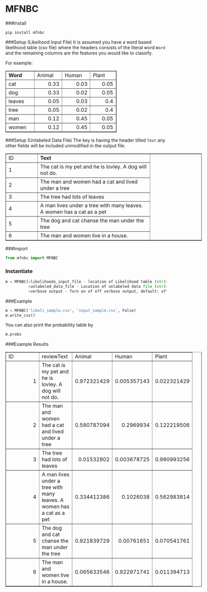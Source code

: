 # MFNBC

###Install

```
pip install mfnbc
```

###Setup (Likeihood Input File)
It is assumed you have a word based likelihood table (csv file) where the headers consists of the literal word `Word` and the remaining columns are the features you would like to classify.

For example:

<table style="border-collapse: collapse; width: 260pt;" border="1" width="348" cellspacing="0" cellpadding="0">
<colgroup>
<col style="width: 65pt;" span="4" width="87" /> </colgroup>
<tbody>
<tr style="height: 16.0pt;">
<td style="height: 16.0pt; width: 65pt;" width="87" height="21"><strong>Word</strong></td>
<td style="width: 65pt;" width="87">Animal</td>
<td style="width: 65pt;" width="87">Human</td>
<td style="width: 65pt;" width="87">Plant</td>
</tr>
<tr style="height: 16.0pt;">
<td style="height: 16.0pt;" height="21">cat</td>
<td align="right">0.33</td>
<td align="right">0.03</td>
<td align="right">0.05</td>
</tr>
<tr style="height: 16.0pt;">
<td style="height: 16.0pt;" height="21">dog</td>
<td align="right">0.33</td>
<td align="right">0.02</td>
<td align="right">0.05</td>
</tr>
<tr style="height: 16.0pt;">
<td style="height: 16.0pt;" height="21">leaves</td>
<td align="right">0.05</td>
<td align="right">0.03</td>
<td align="right">0.4</td>
</tr>
<tr style="height: 16.0pt;">
<td style="height: 16.0pt;" height="21">tree</td>
<td align="right">0.05</td>
<td align="right">0.02</td>
<td align="right">0.4</td>
</tr>
<tr style="height: 16.0pt;">
<td style="height: 16.0pt;" height="21">man</td>
<td align="right">0.12</td>
<td align="right">0.45</td>
<td align="right">0.05</td>
</tr>
<tr style="height: 16.0pt;">
<td style="height: 16.0pt;" height="21">women</td>
<td align="right">0.12</td>
<td align="right">0.45</td>
<td align="right">0.05</td>
</tr>
</tbody>
</table>

###Setup (Unlabeled Data File)
The key is having the header titled  `Text` any other fields will be included unmodified in the output file.


<table style="border-collapse: collapse; width: 460pt;" border="1" width="348" cellspacing="0" cellpadding="0">
<colgroup>
<col style="width: 65pt;" span="4" width="87" /> </colgroup>
<tbody>
<tr>
<td width="87">ID</td>
<td width="356"><strong>Text</strong></td>
</tr>
<tr>
<td>1</td>
<td>The cat is my pet and he is lovley. A dog will not do.</td>
</tr>
<tr>
<td>2</td>
<td>The man and women had a cat and lived under a tree</td>
</tr>
<tr>
<td>3</td>
<td>The tree had lots of leaves</td>
</tr>
<tr>
<td>4</td>
<td>A man lives under a tree with many leaves. A women has a cat as a pet</td>
</tr>
<tr>
<td>5</td>
<td>The dog and cat chanse the man under the tree</td>
</tr>
<tr>
<td>6</td>
<td>The man and women live in a house.</td>
</tr>
</tbody>
</table>

###Import

```python
from mfnbc import MFNBC
```
### Instantiate

```python
m = MFNBC(<likelihoods_input_file - location of Likelihood table (str)>,
          <unlabeled_data_file - Location of unlabeled data file (str)>,
          <verbose output - Turn on of off verbose output, default: off>
```
###Example
```python
m = MFNBC('likeli_sample.csv', 'input_sample.csv', False)
m.write_csv()
```
You can also print the probability table by

```python
m.probs
```

###Example Results

<table style="border-collapse: collapse; width: 460pt;" border="1" width="348" cellspacing="0" cellpadding="0">
<colgroup>
<col style="width: 65pt;" span="4" width="87" /> </colgroup>
<tbody>
<tr style="height: 16.0pt;">
<td style="height: 16.0pt; width: 65pt;" width="87" height="21">ID</td>
<td style="width: 65pt;" width="87">reviewText</td>
<td style="width: 65pt;" width="87">Animal</td>
<td style="width: 65pt;" width="87">Human</td>
<td style="width: 65pt;" width="87">Plant</td>
</tr>
<tr style="height: 16.0pt;">
<td style="height: 16.0pt;" align="right" height="21">1</td>
<td>The cat is my pet and he is lovley. A dog will not do.</td>
<td align="right">0.972321429</td>
<td align="right">0.005357143</td>
<td align="right">0.022321429</td>
</tr>
<tr style="height: 16.0pt;">
<td style="height: 16.0pt;" align="right" height="21">2</td>
<td>The man and women had a cat and lived under a tree</td>
<td align="right">0.580787094</td>
<td align="right">0.2969934</td>
<td align="right">0.122219506</td>
</tr>
<tr style="height: 16.0pt;">
<td style="height: 16.0pt;" align="right" height="21">3</td>
<td>The tree had lots of leaves</td>
<td align="right">0.01532802</td>
<td align="right">0.003678725</td>
<td align="right">0.980993256</td>
</tr>
<tr style="height: 16.0pt;">
<td style="height: 16.0pt;" align="right" height="21">4</td>
<td>A man lives under a tree with many leaves. A women has a cat as a pet</td>
<td align="right">0.334412386</td>
<td align="right">0.1026038</td>
<td align="right">0.562983814</td>
</tr>
<tr style="height: 16.0pt;">
<td style="height: 16.0pt;" align="right" height="21">5</td>
<td>The dog and cat chanse the man under the tree</td>
<td align="right">0.921839729</td>
<td align="right">0.00761851</td>
<td align="right">0.070541761</td>
</tr>
<tr style="height: 16.0pt;">
<td style="height: 16.0pt;" align="right" height="21">6</td>
<td>The man and women live in a house.</td>
<td align="right">0.065633546</td>
<td align="right">0.922971741</td>
<td align="right">0.011394713</td>
</tr>
</tbody>
</table>


